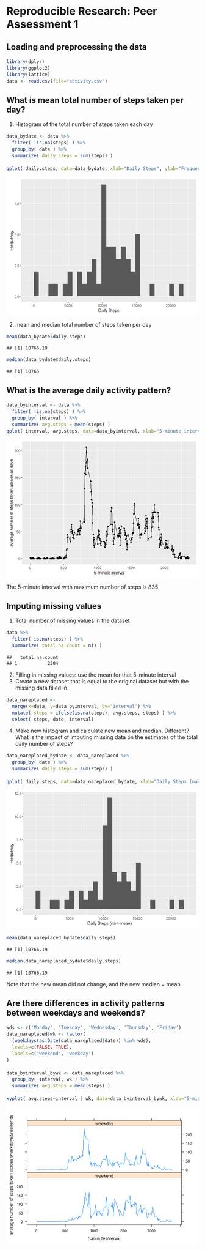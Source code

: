# Reproducible Research: Peer Assessment 1


## Loading and preprocessing the data

```r
library(dplyr)
library(ggplot2)
library(lattice)
data <- read.csv(file="activity.csv")
```
## What is mean total number of steps taken per day?

1. Histogram of the total number of steps taken each day

```r
data_bydate <- data %>% 
  filter( !is.na(steps) ) %>% 
  group_by( date ) %>% 
  summarize( daily.steps = sum(steps) )

qplot( daily.steps, data=data_bydate, xlab="Daily Steps", ylab="Frequency" )
```

![](PA1_template_files/figure-html/unnamed-chunk-2-1.png)

2. mean and median total number of steps taken per day

```r
mean(data_bydate$daily.steps)
```

```
## [1] 10766.19
```

```r
median(data_bydate$daily.steps)
```

```
## [1] 10765
```

## What is the average daily activity pattern?


```r
data_byinterval <- data %>% 
  filter( !is.na(steps) ) %>% 
  group_by( interval ) %>% 
  summarize( avg.steps = mean(steps) )
qplot( interval, avg.steps, data=data_byinterval, xlab="5-minute interval", ylab="average number of steps taken across all days") + geom_line()
```

![](PA1_template_files/figure-html/unnamed-chunk-4-1.png)

The 5-minute interval with maximum number of steps is 835

## Imputing missing values


1. Total number of missing values in the dataset

```r
data %>% 
  filter( is.na(steps) ) %>% 
  summarize( total.na.count = n() )
```

```
##   total.na.count
## 1           2304
```


2. Filling in missing values: use the mean for that 5-minute interval
3. Create a new dataset that is equal to the original dataset but with the missing data filled in.

```r
data_nareplaced <- 
  merge(x=data, y=data_byinterval, by="interval") %>%
  mutate( steps = ifelse(is.na(steps), avg.steps, steps) ) %>%
  select( steps, date, interval)
```

4. Make new histogram and calculate new mean and median. Different? What is the impact of imputing missing data on the estimates of the total daily number of steps?


```r
data_nareplaced_bydate <- data_nareplaced %>% 
  group_by( date ) %>% 
  summarize( daily.steps = sum(steps) )

qplot( daily.steps, data=data_nareplaced_bydate, xlab="Daily Steps (na<-mean)", ylab="Frequency" )
```

![](PA1_template_files/figure-html/unnamed-chunk-7-1.png)

```r
mean(data_nareplaced_bydate$daily.steps)
```

```
## [1] 10766.19
```

```r
median(data_nareplaced_bydate$daily.steps)
```

```
## [1] 10766.19
```

Note that the new mean did not change, and the new median = mean.

## Are there differences in activity patterns between weekdays and weekends?


```r
wds <- c('Monday', 'Tuesday', 'Wednesday', 'Thursday', 'Friday')
data_nareplaced$wk <- factor( 
  (weekdays(as.Date(data_nareplaced$date)) %in% wds), 
  levels=c(FALSE, TRUE), 
  labels=c('weekend', 'weekday')
)

data_byinterval_bywk <- data_nareplaced %>% 
  group_by( interval, wk ) %>% 
  summarize( avg.steps = mean(steps) )

xyplot( avg.steps~interval | wk, data=data_byinterval_bywk, xlab="5-minute interval", ylab="average number of steps taken across weekdays/weekends", type='l', layout=(c(1,2)))
```

![](PA1_template_files/figure-html/unnamed-chunk-8-1.png)

